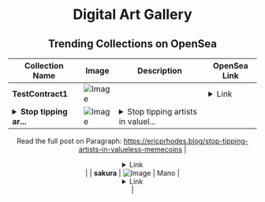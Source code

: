 <div align="center">

# Digital Art Gallery

## Trending Collections on OpenSea

| Collection Name                       | Image                                                                                     | Description                       | OpenSea Link                                                                                          |
|---------------------------------------|-------------------------------------------------------------------------------------------|-----------------------------------|--------------------------------------------------------------------------------------------------------|
| **TestContract1** | ![Image](https://i.seadn.io/s/raw/files/1be5ed84171f63f101fddf5d7dc64f5b.png?w=500&auto=format?w=200&auto=format) |  | <details><summary>Link</summary>[TestContract1](https://opensea.io/collection/testcontract1-1)</details> |
| **<details><summary>Stop tipping ar...</summary>Stop tipping artists in valueless memecoins</details>** | ![Image](https://i.seadn.io/s/raw/files/ae67cd9ff5eb40d8bb2e046a0cd11527.webp?w=500&auto=format?w=200&auto=format) | <details><summary>Stop tipping artists in valuel...</summary>Stop tipping artists in valueless memecoins

Read the full post on Paragraph: https://ericprhodes.blog/stop-tipping-artists-in-valueless-memecoins</details> | <details><summary>Link</summary>[Stop tipping artists in valueless memecoins](https://opensea.io/collection/stop-tipping-artists-in-valueless-memecoins)</details> |
| **sakura** | ![Image](https://i.seadn.io/s/raw/files/2bd7c6e49493967a02223e8ce69e17b2.jpg?w=500&auto=format?w=200&auto=format) | Mano | <details><summary>Link</summary>[sakura](https://opensea.io/collection/sakura-187)</details> |

</div>